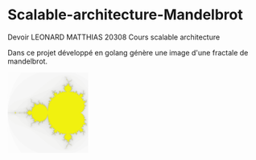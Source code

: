 # Scalable-architecture-Mandelbrot

Devoir LEONARD MATTHIAS 20308
Cours scalable architecture 

Dans ce projet développé en golang génère une image d'une fractale de mandelbrot.


<img src="https://github.com/LeTouristeDeLECAM/Scalable-architecture-Mandelbrot/blob/main/800X800_80%20transparant.png" height="160" width="160" >

